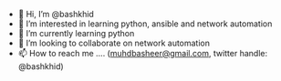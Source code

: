 - 👋 Hi, I’m @bashkhid
- 👀 I’m interested in learning python, ansible and network automation
- 🌱 I’m currently learning python
- 💞️ I’m looking to collaborate on network automation
- 📫 How to reach me .... (muhdbasheer@gmail.com, twitter handle: @bashkhid)

<!---
bashkhid/bashkhid is a ✨ special ✨ repository because its `README.md` (this file) appears on your GitHub profile.
You can click the Preview link to take a look at your changes.
--->
